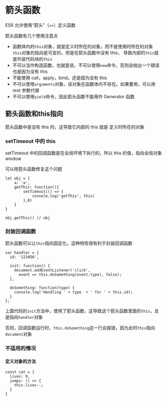 # 箭头函数

 ES6 允许使用“箭头”（`=>`）定义函数

箭头函数有几个使用注意点

* 函数体内的`this`对象，就是定义时所在的对象，而不是使用时所在的对象 `this`对象的指向是可变的，但是在箭头函数中没有 this， 导致内部的`this`就是外层代码块的`this`
* 不可以当作构造函数，也就是说，不可以使用`new`命令，否则会抛出一个错误 也是因为没有 this
* 不能使用 call，apply，bind。还是因为没有 this
* 不可以使用`arguments`对象，该对象在函数体内不存在。如果要用，可以用 rest 参数代替
* 不可以使用`yield`命令，因此箭头函数不能用作 Generator 函数

## 箭头函数和this指向

箭头函数中是没有 this 的，这导致它内部的 this 就是 定义时所在的对象

### setTimeout 中的 this

setTimeout 中的回调函数是在全局环境下执行的，所以 this 的值，指向全局对象 window

可以用箭头函数修复这个问题

```text
let obj = {
	a: 'a',
	getThis: function(){
		setTimeout(() => {
			console.log('getThis', this)
		},0)
	}
}

obj.getThis() // obj
```

### 封装回调函数

 箭头函数可以让`this`指向固定化，这种特性很有利于封装回调函数

```text
var handler = {
  id: '123456',

  init: function() {
    document.addEventListener('click',
      event => this.doSomething(event.type), false);
  },

  doSomething: function(type) {
    console.log('Handling ' + type  + ' for ' + this.id);
  }
};
```

上面代码的`init`方法中，使用了箭头函数，这导致这个箭头函数里面的`this`，总是指向`handler`对象

否则，回调函数运行时，`this.doSomething`这一行会报错，因为此时`this`指向`document`对象

### 不适用的情况

#### 定义对象的方法

```text
const cat = {
  lives: 9,
  jumps: () => {
    this.lives--;
  }
}
```





